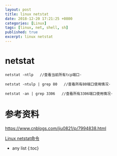 ```yaml
---
layout: post
title: linux netstat
date: 2018-12-20 17:21:25 +0800
categories: [Linux]
tags: [linux, net, shell, sh]
published: true
excerpt: linux netstat
---
```


# netstat

```
netstat -ntlp   //查看当前所有tcp端口·

netstat -ntulp | grep 80   //查看所有80端口使用情况·

netstat -an | grep 3306   //查看所有3306端口使用情况·
```

# 参考资料

https://www.cnblogs.com/jiu0821/p/7994838.html

[Linux netstat命令](http://www.runoob.com/linux/linux-comm-netstat.html)

* any list
{:toc}